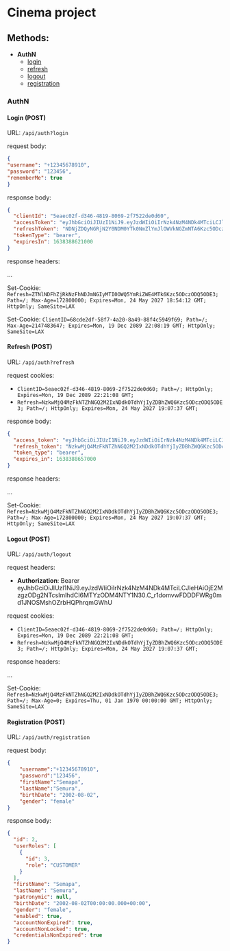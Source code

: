 # Cinema project

## Methods:

- **AuthN**
    - [login](#login-post)
    - [refresh](#refresh-post)
    - [logout](#logout-post)
    - [registration](#registration-post)

### AuthN

#### Login (POST)

URL: ```/api/auth?login```

request body:

   ```json
{
  "username": "+12345678910",
  "password": "123456",
  "rememberMe": true
} 
   ```

response body:

```json
{
  "clientId": "5eaec02f-d346-4819-8069-2f7522de0d60",
  "accessToken": "eyJhbGciOiJIUzI1NiJ9.eyJzdWIiOiIrNzk4NzM4NDk4MTciLCJleHAiOjE2MzgzODg2MjEsImlhdCI6MTYzODM4NTYyMX0.EOeuOS028jUS2rBozX05Yx_axhzAX7RxoQO8Jk84pGw",
  "refreshToken": "NDNjZDQyNGRjN2Y0NDM0YTk0NmZlYmJlOWVkNGZmNTA6Kzc5ODczODQ5ODE3",
  "tokenType": "bearer",
  "expiresIn": 1638388621000
}
```

response headers:

...

Set-Cookie: ```Refresh=ZTNlNDFhZjRkNzFhNDJmNGIyMTI0OWQ5YmRiZWE4MTk6Kzc5ODczODQ5ODE3; Path=/; Max-Age=172800000; Expires=Mon, 24 May 2027 18:54:12 GMT; HttpOnly; SameSite=LAX```

Set-Cookie: ```ClientID=68cde2df-58f7-4a20-8a49-88f4c5949f69; Path=/; Max-Age=2147483647; Expires=Mon, 19 Dec 2089 22:08:19 GMT; HttpOnly; SameSite=LAX```

#### Refresh (POST)

URL: ```/api/auth?refresh```

request cookies:

- ```ClientID=5eaec02f-d346-4819-8069-2f7522de0d60; Path=/; HttpOnly; Expires=Mon, 19 Dec 2089 22:21:08 GMT;```
- ```Refresh=NzkwMjQ4MzFkNTZhNGQ2M2IxNDdkOTdhYjIyZDBhZWQ6Kzc5ODczODQ5ODE3; Path=/; HttpOnly; Expires=Mon, 24 May 2027 19:07:37 GMT;```

response body:

```json
{
  "access_token": "eyJhbGciOiJIUzI1NiJ9.eyJzdWIiOiIrNzk4NzM4NDk4MTciLCJleHAiOjE2MzgzODg2NTcsImlhdCI6MTYzODM4NTY1N30.C_r1domvwFDDDFWRg0md1JNOSMshOZrbHQPhrqmGWhU",
  "refresh_token": "NzkwMjQ4MzFkNTZhNGQ2M2IxNDdkOTdhYjIyZDBhZWQ6Kzc5ODczODQ5ODE3",
  "token_type": "bearer",
  "expires_in": 1638388657000
}
```

response headers:

...

Set-Cookie: ```Refresh=NzkwMjQ4MzFkNTZhNGQ2M2IxNDdkOTdhYjIyZDBhZWQ6Kzc5ODczODQ5ODE3; Path=/; Max-Age=172800000; Expires=Mon, 24 May 2027 19:07:37 GMT; HttpOnly; SameSite=LAX```

#### Logout (POST)

URL: ```/api/auth/logout```

request headers:

- **Authorization**: Bearer
  eyJhbGciOiJIUzI1NiJ9.eyJzdWIiOiIrNzk4NzM4NDk4MTciLCJleHAiOjE2MzgzODg2NTcsImlhdCI6MTYzODM4NTY1N30.C_r1domvwFDDDFWRg0md1JNOSMshOZrbHQPhrqmGWhU

request cookies:

- ```ClientID=5eaec02f-d346-4819-8069-2f7522de0d60; Path=/; HttpOnly; Expires=Mon, 19 Dec 2089 22:21:08 GMT;```
- ```Refresh=NzkwMjQ4MzFkNTZhNGQ2M2IxNDdkOTdhYjIyZDBhZWQ6Kzc5ODczODQ5ODE3; Path=/; HttpOnly; Expires=Mon, 24 May 2027 19:07:37 GMT;```

response headers:

...

Set-Cookie: ```Refresh=NzkwMjQ4MzFkNTZhNGQ2M2IxNDdkOTdhYjIyZDBhZWQ6Kzc5ODczODQ5ODE3; Path=/; Max-Age=0; Expires=Thu, 01 Jan 1970 00:00:00 GMT; HttpOnly; SameSite=LAX```

#### Registration (POST)

URL: ```/api/auth/registration```

request body:

```json
{
    "username":"+12345678910",
    "password":"123456",
    "firstName":"Semapa",
    "lastName":"Semura",
    "birthDate": "2002-08-02",
    "gender": "female"
}
```

response body:

```json
{
  "id": 2,
  "userRoles": [
    {
      "id": 3,
      "role": "CUSTOMER"
    }
  ],
  "firstName": "Semapa",
  "lastName": "Semura",
  "patronymic": null,
  "birthDate": "2002-08-02T00:00:00.000+00:00",
  "gender": "female",
  "enabled": true,
  "accountNonExpired": true,
  "accountNonLocked": true,
  "credentialsNonExpired": true
}
```